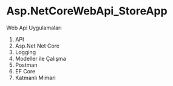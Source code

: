 # Asp.NetCoreWebApi_StoreApp

Web Api Uygulamaları

1. API
2. Asp.Net Net Core
3. Logging
4. Modeller ile Çalışma
5. Postman
6. EF Core
7. Katmanlı Mimari
